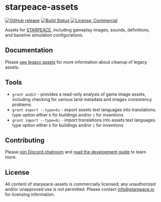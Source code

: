 
# starpeace-assets

[![GitHub release](https://img.shields.io/github/release/starpeace-project/starpeace-assets.svg)](https://github.com/starpeace-project/starpeace-assets/releases/)
[![Build Status](https://travis-ci.org/starpeace-project/starpeace-assets.svg)](https://travis-ci.org/starpeace-project/starpeace-assets)
[![License: Commercial](https://img.shields.io/badge/license-Commercial-yellowgreen.svg)](./LICENSE)

Assets for [STARPEACE](https://www.starpeace.io), including gameplay images, sounds, definitions, and baseline simulation configurations.

## Documentation

Please [see legacy assets](./LEGACY.md) for more information about cleanup of legacy assets.

## Tools

- ```grunt audit``` - provides a read-only analysis of game image assets, including checking for various land metadata and images consistency problems
- ```grunt export --type=bi``` - export assets text languages into translations. type option either ```b``` for buildings and/or ```i``` for inventions
- ```grunt import --type=bi``` - import translations into assets text languages. type option either ```b``` for buildings and/or ```i``` for inventions

## Contributing

Please [join Discord chatroom](https://discord.gg/TF9Bmsj) and [read the development guide](./DEVELOPMENT.md) to learn more.

## License

All content of starpeace-assets is commercially licensed; any unauthorized and/or unapproved use is not permitted. Please contact info@starpeace.io for licensing information.
